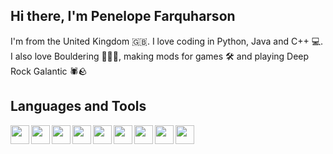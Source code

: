 ## Hi there, I'm Penelope Farquharson 

I'm from the United Kingdom 🇬🇧. I love coding in Python, Java and C++ 💻. I also love Bouldering 🧗🏼‍♀️, making mods for games 🛠️ and playing Deep Rock Galantic 🕷️🪨

## Languages and Tools
<img align=left width=30 src="https://cdn.jsdelivr.net/gh/devicons/devicon@latest/icons/python/python-original.svg" />

<img align=left width=30 src="https://cdn.jsdelivr.net/gh/devicons/devicon@latest/icons/java/java-original.svg" />

<img align=left width=30 src="https://cdn.jsdelivr.net/gh/devicons/devicon@latest/icons/cplusplus/cplusplus-original.svg" />

<img align=left width=30 src="https://cdn.jsdelivr.net/gh/devicons/devicon@latest/icons/git/git-original.svg" />

<img align=left width=30  src="https://cdn.jsdelivr.net/gh/devicons/devicon@latest/icons/html5/html5-original.svg" />

<img align=left width=30 src="https://cdn.jsdelivr.net/gh/devicons/devicon@latest/icons/javascript/javascript-original.svg" />

<img  align=left width=30 src="https://cdn.jsdelivr.net/gh/devicons/devicon@latest/icons/bash/bash-original.svg" />

<img align=left width=30 src="https://cdn.jsdelivr.net/gh/devicons/devicon@latest/icons/mysql/mysql-original.svg" />

<img align=left width=30 src="https://cdn.jsdelivr.net/gh/devicons/devicon@latest/icons/godot/godot-original.svg" />
          
          
          
          
          
          
          
          
